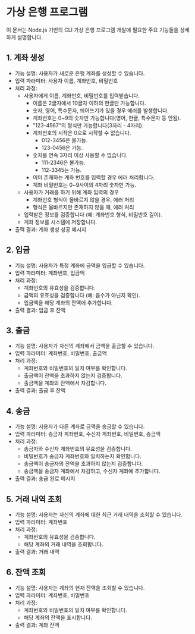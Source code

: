# 가상 은행 프로그램

이 문서는 Node.js 기반의 CLI 가상 은행 프로그램 개발에 필요한 주요 기능들을 상세하게 설명합니다.

## 1. 계좌 생성
- 기능 설명: 사용자가 새로운 은행 계좌를 생성할 수 있습니다.
- 입력 파라미터: 사용자 이름, 계좌번호, 비밀번호
- 처리 과정:
    - 사용자에게 이름, 계좌번호, 비밀번호를 입력받습니다.
        - 이름은 2글자에서 10글자 이하의 한글만 가능합니다.
        - 숫자, 영어, 특수문자, 띄어쓰기가 있을 경우 에러를 발생합니다.
        - 계좌번호는 0~9의 숫자만 가능합니다(영어, 한글, 특수문자 등 안됨).
        - "123-4567"의 형식만 가능합니다(3자리 - 4자리).
        - 계좌번호의 시작은 0으로 시작할 수 없습니다.
            - 012-3456은 불가능.
            - 123-0456은 가능.
        - 숫자를 연속 3자리 이상 사용할 수 없습니다.
            - 111-2346은 불가능.
            - 112-3345는 가능.
        - 이미 존재하는 계좌 번호를 입력할 경우 에러 처리합니다.
        - 계좌 비밀번호는 0~9사이의 4자리 숫자만 가능.
    - 사용자가 거래를 하기 위해 계좌 입력의 경우
        - 계좌번호 형식이 올바르지 않을 경우, 에러 처리
        - 형식은 올바르지만 존재하지 않을 때, 에러 처리
    - 입력받은 정보를 검증합니다 (예: 계좌번호 형식, 비밀번호 길이).
    - 계좌 정보를 시스템에 저장합니다.
- 출력 결과: 계좌 생성 성공 메시지

## 2. 입금
- 기능 설명: 사용자가 특정 계좌에 금액을 입금할 수 있습니다.
- 입력 파라미터: 계좌번호, 입금액
- 처리 과정:
    - 계좌번호의 유효성을 검증합니다.
    - 금액의 유효성을 검증합니다 (예: 음수가 아닌지 확인).
    - 입금액을 해당 계좌의 잔액에 추가합니다.
- 출력 결과: 입금 후 잔액

## 3. 출금
- 기능 설명: 사용자가 자신의 계좌에서 금액을 출금할 수 있습니다.
- 입력 파라미터: 계좌번호, 비밀번호, 출금액
- 처리 과정:
    - 계좌번호와 비밀번호의 일치 여부를 확인합니다.
    - 출금액이 잔액을 초과하지 않는지 검증합니다.
    - 출금액을 계좌의 잔액에서 차감합니다.
- 출력 결과: 출금 후 잔액

## 4. 송금
- 기능 설명: 사용자가 다른 계좌로 금액을 송금할 수 있습니다.
- 입력 파라미터: 송금자 계좌번호, 수신자 계좌번호, 비밀번호, 송금액
- 처리 과정:
    - 송금자와 수신자 계좌번호의 유효성을 검증합니다.
    - 비밀번호가 송금자 계좌번호와 일치하는지 확인합니다.
    - 송금액이 송금자의 잔액을 초과하지 않는지 검증합니다.
    - 송금액을 송금자 계좌에서 차감하고, 수신자 계좌에 추가합니다.
- 출력 결과: 송금 완료 메시지

## 5. 거래 내역 조회
- 기능 설명: 사용자는 자신의 계좌에 대한 최근 거래 내역을 조회할 수 있습니다.
- 입력 파라미터: 계좌번호
- 처리 과정:
    - 계좌번호의 유효성을 검증합니다.
    - 해당 계좌의 거래 내역을 조회합니다.
- 출력 결과: 거래 내역

## 6. 잔액 조회
- 기능 설명: 사용자는 계좌의 현재 잔액을 조회할 수 있습니다.
- 입력 파라미터: 계좌번호, 비밀번호
- 처리 과정:
    - 계좌번호와 비밀번호의 일치 여부를 확인합니다.
    - 해당 계좌의 잔액을 표시합니다.
- 출력 결과: 계좌 잔액
